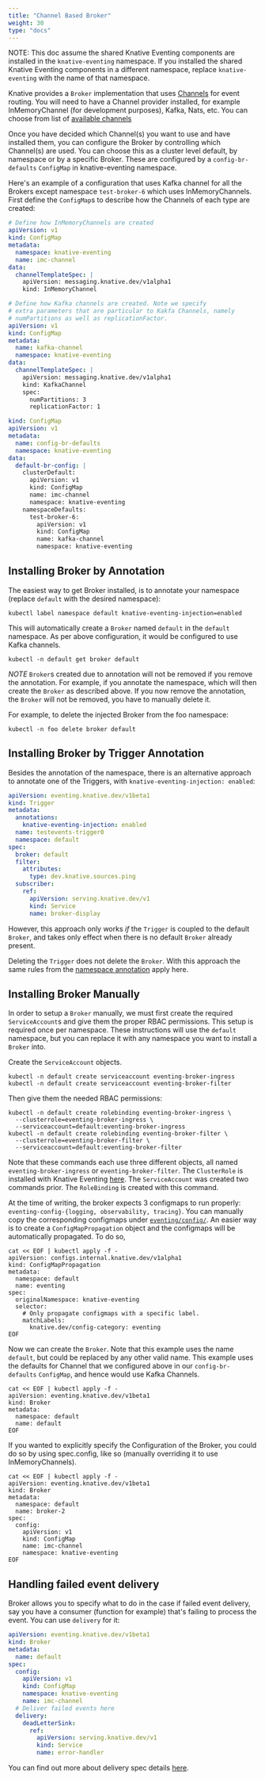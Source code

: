 ```yaml
---
title: "Channel Based Broker"
weight: 30
type: "docs"
---
```


NOTE: This doc assume the shared Knative Eventing components are installed in the `knative-eventing`
namespace. If you installed the shared Knative Eventing components in a different namespace, replace
`knative-eventing` with the name of that namespace.

Knative provides a `Broker` implementation that uses [Channels](./channels/) for
event routing. You will need to have a Channel provider installed, for example
InMemoryChannel (for development purposes), Kafka, Nats, etc. You can choose from
list of [available channels](https://knative.dev/docs/eventing/channels/channels-crds/)

Once you have decided which Channel(s) you want to use and have installed them, you
can configure the Broker by controlling which Channel(s) are used. You can choose
this as a cluster level default, by namespace or by a specific Broker. These are
configured by a `config-br-defaults` `ConfigMap` in knative-eventing namespace.

Here's an example of a configuration that uses Kafka channel for all the
Brokers except namespace `test-broker-6` which uses InMemoryChannels. First
define the `ConfigMap`s to describe how the Channels of each type are created:

```yaml
# Define how InMemoryChannels are created
apiVersion: v1
kind: ConfigMap
metadata:
  namespace: knative-eventing
  name: imc-channel
data:
  channelTemplateSpec: |
    apiVersion: messaging.knative.dev/v1alpha1
    kind: InMemoryChannel
```

```yaml
# Define how Kafka channels are created. Note we specify
# extra parameters that are particular to Kakfa Channels, namely
# numPartitions as well as replicationFactor.
apiVersion: v1
kind: ConfigMap
metadata:
  name: kafka-channel
  namespace: knative-eventing
data:
  channelTemplateSpec: |
    apiVersion: messaging.knative.dev/v1alpha1
    kind: KafkaChannel
    spec:
      numPartitions: 3
      replicationFactor: 1
```

```yaml
kind: ConfigMap
apiVersion: v1
metadata:
  name: config-br-defaults
  namespace: knative-eventing
data:
  default-br-config: |
    clusterDefault:
      apiVersion: v1
      kind: ConfigMap
      name: imc-channel
      namespace: knative-eventing
    namespaceDefaults:
      test-broker-6:
        apiVersion: v1
        kind: ConfigMap
        name: kafka-channel
        namespace: knative-eventing
```


## Installing Broker by Annotation

The easiest way to get Broker installed, is to annotate your namespace
(replace `default` with the desired namespace):

```shell
kubectl label namespace default knative-eventing-injection=enabled
```

This will automatically create a `Broker` named `default` in the `default`
namespace. As per above configuration, it would be configured to use Kafka
channels.

```shell
kubectl -n default get broker default
```

_NOTE_ `Broker`s created due to annotation will not be removed if you remove the
annotation. For example, if you annotate the namespace, which will then create
the `Broker` as described above. If you now remove the annotation, the `Broker`
will not be removed, you have to manually delete it.

For example, to delete the injected Broker from the foo namespace:

```shell
kubectl -n foo delete broker default
```

## Installing Broker by Trigger Annotation

Besides the annotation of the namespace, there is an alternative approach to annotate
one of the Triggers, with `knative-eventing-injection: enabled`:

```yaml
apiVersion: eventing.knative.dev/v1beta1
kind: Trigger
metadata:
  annotations:
    knative-eventing-injection: enabled
  name: testevents-trigger0
  namespace: default
spec:
  broker: default
  filter:
    attributes:
      type: dev.knative.sources.ping
  subscriber:
    ref:
      apiVersion: serving.knative.dev/v1
      kind: Service
      name: broker-display
```

However, this approach only works _if_ the `Trigger` is coupled to the default `Broker`, and takes only effect
when there is no default `Broker` already present.

Deleting the `Trigger` does not delete the `Broker`. With this approach the same rules from the
[namespace annotation](./#installing-broker-by-annotation) apply here.

## Installing Broker Manually

In order to setup a `Broker` manually, we must first create the required
`ServiceAccount`s and give them the proper RBAC permissions. This setup is
required once per namespace. These instructions will use the `default`
namespace, but you can replace it with any namespace you want to install a
`Broker` into.

Create the `ServiceAccount` objects.

```shell
kubectl -n default create serviceaccount eventing-broker-ingress
kubectl -n default create serviceaccount eventing-broker-filter
```

Then give them the needed RBAC permissions:

```shell
kubectl -n default create rolebinding eventing-broker-ingress \
  --clusterrole=eventing-broker-ingress \
  --serviceaccount=default:eventing-broker-ingress
kubectl -n default create rolebinding eventing-broker-filter \
  --clusterrole=eventing-broker-filter \
  --serviceaccount=default:eventing-broker-filter
```

Note that these commands each use three different objects, all named
`eventing-broker-ingress` or `eventing-broker-filter`. The `ClusterRole` is
installed with Knative Eventing
[here](https://github.com/knative/eventing/blob/master/config/200-broker-clusterrole.yaml).
The `ServiceAccount` was created two commands prior. The `RoleBinding` is
created with this command.

At the time of writing, the broker expects 3 configmaps to run properly: `eventing-config-{logging, observability, tracing}`.
You can manually copy the corresponding configmaps under [`eventing/config/`](https://github.com/knative/eventing/tree/release-0.13/config).
An easier way is to create a `ConfigMapPropagation` object and the configmaps will be automatically
propagated. To do so,
```shell
cat << EOF | kubectl apply -f -
apiVersion: configs.internal.knative.dev/v1alpha1
kind: ConfigMapPropagation
metadata:
  namespace: default
  name: eventing
spec:
  originalNamespace: knative-eventing
  selector:
    # Only propagate configmaps with a specific label.
    matchLabels:
      knative.dev/config-category: eventing
EOF
```

Now we can create the `Broker`. Note that this example uses the name `default`,
but could be replaced by any other valid name. This example uses the defaults
for Channel that we configured above in our `config-br-defaults` `ConfigMap`,
and hence would use Kafka Channels.

```shell
cat << EOF | kubectl apply -f -
apiVersion: eventing.knative.dev/v1beta1
kind: Broker
metadata:
  namespace: default
  name: default
EOF
```

If you wanted to explicitly specify the Configuration of the Broker, you could do
so by using spec.config, like so (manually overriding it to use InMemoryChannels).

```shell
cat << EOF | kubectl apply -f -
apiVersion: eventing.knative.dev/v1beta1
kind: Broker
metadata:
  namespace: default
  name: broker-2
spec:
  config:
    apiVersion: v1
    kind: ConfigMap
    name: imc-channel
    namespace: knative-eventing
EOF
```

## Handling failed event delivery

Broker allows you to specify what to do in the case if failed event delivery, say
you have a consumer (function for example) that's failing to process the event.
You can use `delivery` for it:

```yaml
apiVersion: eventing.knative.dev/v1beta1
kind: Broker
metadata:
  name: default
spec:
  config:
    apiVersion: v1
    kind: ConfigMap
    namespace: knative-eventing
    name: imc-channel
  # Deliver failed events here
  delivery:
    deadLetterSink:
      ref:
        apiVersion: serving.knative.dev/v1
        kind: Service
        name: error-handler
```

You can find out more about delivery spec details [here](https://knative.dev/docs/eventing/event-delivery/).

